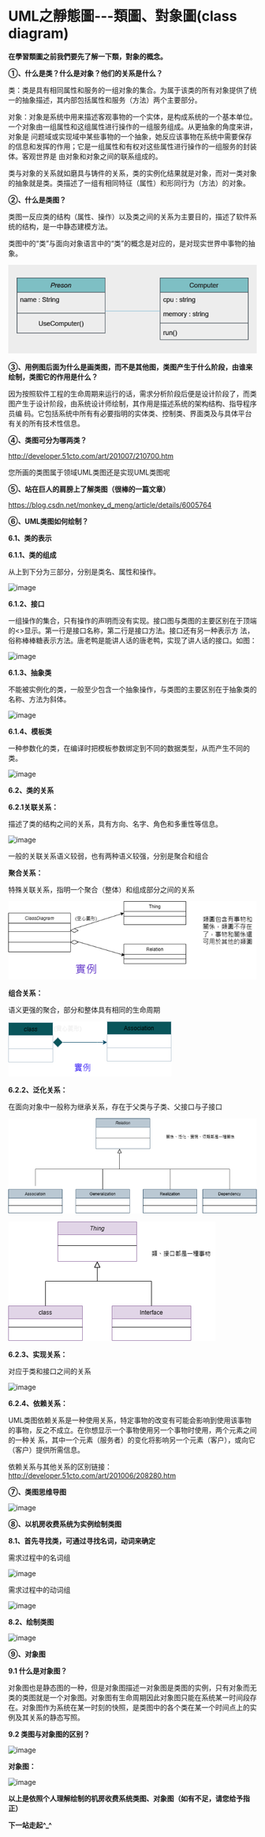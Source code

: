 # UML之靜態圖---類圖、對象圖(class diagram)
**在學習類圖之前我們要先了解一下類，對象的概念。**

**①、什么是类？什么是对象？他们的关系是什么？**

类：类是具有相同属性和服务的一组对象的集合。为属于该类的所有对象提供了统一的抽象描述，其内部包括属性和服务（方法）两个主要部分。

对象：对象是系统中用来描述客观事物的一个实体，是构成系统的一个基本单位。一个对象由一组属性和这组属性进行操作的一组服务组成。从更抽象的角度来讲，对象是
问题域或实现域中某些事物的一个抽象，她反应该事物在系统中需要保存的信息和发挥的作用；它是一组属性和有权对这些属性进行操作的一组服务的封装体。客观世界是
由对象和对象之间的联系组成的。

类与对象的关系就如磨具与铸件的关系，类的实例化结果就是对象，而对一类对象的抽象就是类。类描述了一组有相同特征（属性）和形同行为（方法）的对象。

**②、什么是类图？**

类图一反应类的结构（属性、操作）以及类之间的关系为主要目的，描述了软件系统的结构，是一中静态建模方法。

类图中的“类”与面向对象语言中的“类”的概念是对应的，是对现实世界中事物的抽象。

![image](https://github.com/11024117/SEM/blob/main/0.png)

**③、用例图后面为什么是画类图，而不是其他图，类图产生于什么阶段，由谁来绘制，类图它的作用是什么？**

因为按照软件工程的生命周期来运行的话，需求分析阶段后便是设计阶段了，而类图产生于设计阶段，由系统设计师绘制，其作用是描述系统的架构结构、指导程序员编
码。它包括系统中所有有必要指明的实体类、控制类、界面类及与具体平台有关的所有技术性信息。

**④、类图可分为哪两类？**

http://developer.51cto.com/art/201007/210700.htm

您所画的类图属于领域UML类图还是实现UML类图呢

**⑤、站在巨人的肩膀上了解类图（很棒的一篇文章）**

https://blog.csdn.net/monkey_d_meng/article/details/6005764

**⑥、UML类图如何绘制？**

**6.1、类的表示**

**6.1.1、类的组成**

从上到下分为三部分，分别是类名、属性和操作。

![image]()

**6.1.2、接口**

一组操作的集合，只有操作的声明而没有实现。接口图与类图的主要区别在于顶端的<<interface>>显示。第一行是接口名称，第二行是接口方法。接口还有另一种表示方
法，俗称棒棒糖表示方法。唐老鸭是能讲人话的唐老鸭，实现了讲人话的接口。如图：

![image]()

**6.1.3、抽象类**

不能被实例化的类，一般至少包含一个抽象操作，与类图的主要区别在于抽象类的名称、方法为斜体。

![image]()

**6.1.4、模板类**

一种参数化的类，在编译时把模板参数绑定到不同的数据类型，从而产生不同的类。

![image]()

**6.2、类的关系**

**6.2.1关联关系：**

描述了类的结构之间的关系，具有方向、名字、角色和多重性等信息。

![image]()

一般的关联关系语义较弱，也有两种语义较强，分别是聚合和组合

**聚合关系：**

特殊关联关系，指明一个聚合（整体）和组成部分之间的关系

![image](https://github.com/11024117/SEM/blob/main/6.2.2.drawio.png)

**组合关系：**

语义更强的聚合，部分和整体具有相同的生命周期

![image](https://github.com/11024117/SEM/blob/main/6.2.1%E7%B5%84%E5%90%88%E9%97%9C%E4%BF%82.drawio.png)

**6.2.2、泛化关系：**

在面向对象中一般称为继承关系，存在于父类与子类、父接口与子接口

![image](https://github.com/11024117/SEM/blob/main/6.2.2%E6%B3%9B%E5%8C%96%E9%97%9C%E4%BF%82.drawio.png)

![image](https://github.com/11024117/SEM/blob/main/6.2.2%E6%B3%9B%E5%8C%96%E9%97%9C%E4%BF%822.drawio.png)

**6.2.3、实现关系：**

对应于类和接口之间的关系

![image]()

**6.2.4、依赖关系：**

UML类图依赖关系是一种使用关系，特定事物的改变有可能会影响到使用该事物的事物，反之不成立。在你想显示一个事物使用另一个事物时使用，两个元素之间的一种关
系，其中一个元素（服务者）的变化将影响另一个元素（客户），或向它（客户）提供所需信息。

依赖关系与其他关系的区别链接：http://developer.51cto.com/art/201006/208280.htm

**⑦、类图思维导图**

![image]()

**⑧、以机房收费系统为实例绘制类图**

**8.1、首先寻找类，可通过寻找名词，动词来确定**

需求过程中的名词组

![image]()

需求过程中的动词组

![image]()

**8.2、绘制类图**

![image]()

**⑨、对象图**

**9.1 什么是对象图？**

对象图也是静态图的一种，但是对象图描述一对象图是类图的实例，只有对象而无类的类图就是一个对象图。对象图有生命周期因此对象图只能在系统某一时间段存在。对象图作为系统在某一时刻的快照，是类图中的各个类在某一个时间点上的实例及其关系的静态写照。

**9.2 类图与对象图的区别？**

![image]()

**对象图：**

![image]()

**以上是依照个人理解绘制的机房收费系统类图、对象图（如有不足，请您给予指正）**

**下一站走起^_^**
